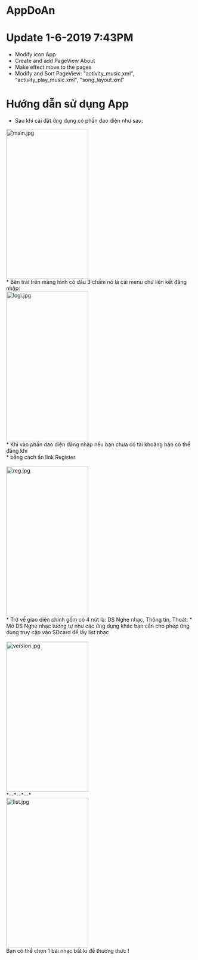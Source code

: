 # AppDoAn<br/>
# Update 1-6-2019 7:43PM <br/>
* Modify icon App
* Create and add PageView About <br/>
* Make effect move to the pages <br/>
* Modify and Sort PageView: "activity_music.xml", "activity_play_music.xml", "song_layout.xml" <br/>

# Hướng dẫn sử dụng App
* Sau khi cài đặt ứng dụng có phần dao diện như sau:<br/>
<img src="https://www.upsieutoc.com/images/2019/06/10/main.jpg" width="220" height="400" alt="main.jpg" border="0">
<br/>
* Bên trái trên màng hình có dấu 3 chấm nó là cái menu chứ liên kết đăng nhập:<br/>
<img src="https://www.upsieutoc.com/images/2019/06/10/logi.jpg" width="220" height="400" alt="logi.jpg" border="0">
<br/>
* Khi vào phần dao diện đăng nhập nếu bạn chưa có tài khoảng bản có thể đăng khí <br/>
* bằng cách ấn link <color=green>Register</color><br/><br/>
<img src="https://www.upsieutoc.com/images/2019/06/10/reg.jpg" width="220" height="400" alt="reg.jpg" border="0">
<br/>
* Trở về giao diện chính gốm có 4 nút là: DS Nghe nhạc, Thông tin, Thoát:
* Mở DS Nghe nhạc tương tự như các ứng dụng khác bạn cần cho phép ứng dụng truy cập vào SDcard để lấy list nhạc<br/><br/>
<img src="https://www.upsieutoc.com/images/2019/06/10/version.jpg" width="220" height="400" alt="version.jpg" border="0"><br/>
*--*--*--*<br/>
<img src="https://www.upsieutoc.com/images/2019/06/10/list.jpg" width="220" height="400" alt="list.jpg" border="0"><br/>
Bạn có thể chọn 1 bài nhạc bất kì để thưởng thức !

